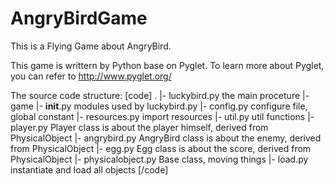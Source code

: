 AngryBirdGame
=============

This is a Flying Game about AngryBird.


This game is writtern by Python base on Pyglet.
To learn more about Pyglet, you can refer to http://www.pyglet.org/



The source code structure:
[code]
.
|- luckybird.py   the main proceture
|- game
     |- __init__.py   modules used by luckybird.py
     |- config.py     configure file, global constant
     |- resources.py    import resources
     |- util.py     util functions
     |- player.py   Player class is about the player himself, derived from PhysicalObject
     |- angrybird.py    AngryBird class is about the enemy, derived from PhysicalObject
     |- egg.py      Egg class is about the score, derived from PhysicalObject
     |- physicalobject.py   Base class, moving things
     |- load.py   instantiate and load all objects
[/code]
